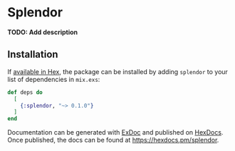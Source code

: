 # Splendor

**TODO: Add description**

## Installation

If [available in Hex](https://hex.pm/docs/publish), the package can be installed
by adding `splendor` to your list of dependencies in `mix.exs`:

```elixir
def deps do
  [
    {:splendor, "~> 0.1.0"}
  ]
end
```

Documentation can be generated with [ExDoc](https://github.com/elixir-lang/ex_doc)
and published on [HexDocs](https://hexdocs.pm). Once published, the docs can
be found at <https://hexdocs.pm/splendor>.


